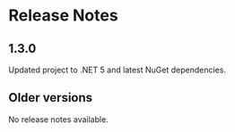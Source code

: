Release Notes
=============

## 1.3.0

Updated project to .NET 5 and latest NuGet dependencies.

## Older versions

No release notes available.